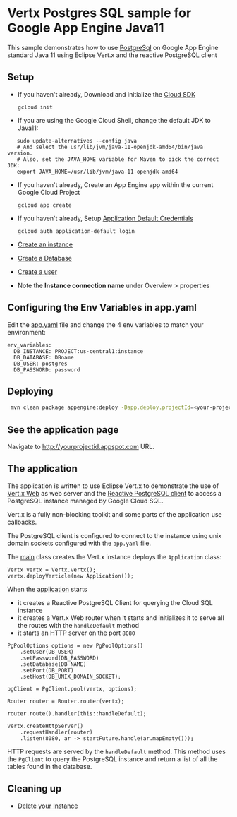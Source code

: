 # Vertx Postgres SQL sample for Google App Engine Java11

This sample demonstrates how to use [PostgreSql](https://cloud.google.com/sql/) on Google App Engine standard Java 11
using Eclipse Vert.x and the reactive PostgreSQL client

## Setup

* If you haven't already, Download and initialize the [Cloud SDK](https://cloud.google.com/sdk/)

    `gcloud init`


* If you are using the Google Cloud Shell, change the default JDK to Java11:

```
   sudo update-alternatives --config java
   # And select the usr/lib/jvm/java-11-openjdk-amd64/bin/java version.
   # Also, set the JAVA_HOME variable for Maven to pick the correct JDK:
   export JAVA_HOME=/usr/lib/jvm/java-11-openjdk-amd64
```

* If you haven't already, Create an App Engine app within the current Google Cloud Project

    `gcloud app create`

* If you haven't already, Setup [Application Default Credentials](https://developers.google.com/identity/protocols/application-default-credentials)

    `gcloud auth application-default login`


* [Create an instance](https://cloud.google.com/sql/docs/postgres/create-instance)

* [Create a Database](https://cloud.google.com/sql/docs/postgres/create-manage-databases)

* [Create a user](https://cloud.google.com/sql/docs/postgres/create-manage-users)

* Note the **Instance connection name** under Overview > properties

## Configuring the Env Variables in app.yaml

Edit the [app.yaml](src/mail/appengine/app.yaml) file and change the 4 env variables to match your environment:

```
env_variables:
  DB_INSTANCE: PROJECT:us-central1:instance
  DB_DATABASE: DBname
  DB_USER: postgres
  DB_PASSWORD: password
```

## Deploying

```bash
 mvn clean package appengine:deploy -Dapp.deploy.projectId=<your-project-id>
```

## See the application page

Navigate to http://yourprojectid.appspot.com URL.

## The application

The application is written to use Eclipse Vert.x to demonstrate the use of [Vert.x Web](https://vertx.io/docs/vertx-web/java/) as web server
and the [Reactive PostgreSQL client](https://github.com/reactiverse/reactive-pg-client) to access a PostgreSQL instance managed by Google Cloud SQL.

Vert.x is a fully non-blocking toolkit and some parts of the application use callbacks.

The PostgreSQL client is configured to connect to the instance using unix domain sockets configured with the `app.yaml` file.

The [main](src/main/java/com/google/appengine/vertxcloudsqlpostgres/Main.java) class creates the Vert.x instance deploys the `Application` class:

```
Vertx vertx = Vertx.vertx();
vertx.deployVerticle(new Application());
```

When the [application](src/main/java/com/google/appengine/vertxcloudsqlpostgres/Application.java) starts

- it creates a Reactive PostgreSQL Client for querying the Cloud SQL instance
- it creates a Vert.x Web router when it starts and initializes it to serve all the routes with the `handleDefault` method
- it starts an HTTP server on the port `8080`

```
PgPoolOptions options = new PgPoolOptions()
    .setUser(DB_USER)
    .setPassword(DB_PASSWORD)
    .setDatabase(DB_NAME)
    .setPort(DB_PORT)
    .setHost(DB_UNIX_DOMAIN_SOCKET);

pgClient = PgClient.pool(vertx, options);

Router router = Router.router(vertx);

router.route().handler(this::handleDefault);

vertx.createHttpServer()
    .requestHandler(router)
    .listen(8080, ar -> startFuture.handle(ar.mapEmpty()));
```

HTTP requests are served by the `handleDefault` method. This method uses the `PgClient` to query the PostgreSQL instance
and return a list of all the tables found in the database.

## Cleaning up

* [Delete your Instance](https://cloud.google.com/sql/docs/postgres/delete-instance)
